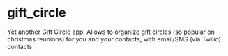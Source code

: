 gift_circle
===========

Yet another Gift Circle app. Allows to organize gift circles (so popular on christmas reunions) for you and your contacts, with email/SMS (via Twilio) contacts.
